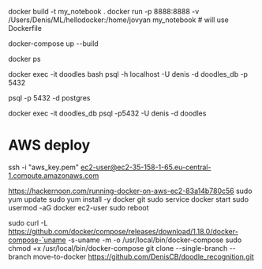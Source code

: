 

docker build -t my_notebook .
docker run -p 8888:8888 -v /Users/Denis/ML/hellodocker:/home/jovyan my_notebook # will use Dockerfile


docker-compose up --build

docker ps



docker exec -it doodles bash
psql -h localhost -U denis -d doodles_db -p 5432


psql -p 5432 -d postgres

docker exec -it doodles_db psql -p5432 -U denis -d doodles


# AWS deploy

ssh -i "aws_key.pem" ec2-user@ec2-35-158-1-65.eu-central-1.compute.amazonaws.com


https://hackernoon.com/running-docker-on-aws-ec2-83a14b780c56
sudo yum update
sudo yum install -y docker git
sudo service docker start
sudo usermod -aG docker ec2-user
sudo reboot

sudo curl -L https://github.com/docker/compose/releases/download/1.18.0/docker-compose-`uname -s-uname -m -o /usr/local/bin/docker-compose
sudo chmod +x /usr/local/bin/docker-compose
git clone --single-branch --branch move-to-docker https://github.com/DenisCB/doodle_recognition.git
